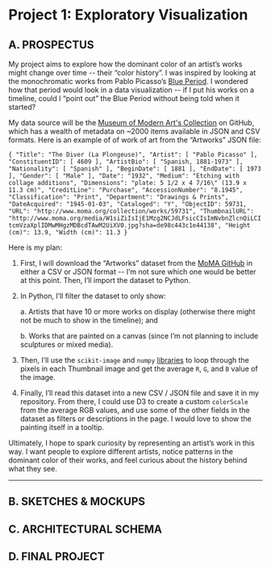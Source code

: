 # **Project 1: Exploratory Visualization**

## **A. PROSPECTUS**

My project aims to explore how the dominant color of an artist’s works might change over time -- their “color history”. I was inspired by looking at the monochromatic works from Pablo Picasso’s [Blue Period](https://en.wikipedia.org/wiki/Picasso%27s_Blue_Period). I wondered how that period would look in a data visualization -- if I put his works on a timeline, could I “point out” the Blue Period without being told when it started?

My data source will be the [Museum of Modern Art's Collection](https://github.com/MuseumofModernArt/collection) on GitHub, which has a wealth of metadata on ~2000 items available in JSON and CSV formats. Here is an example of of work of art from the “Artworks” JSON file:

`{
  "Title": "The Diver (La Plongeuse)",
  "Artist": [
    "Pablo Picasso"
  ],
  "ConstituentID": [
    4609
  ],
  "ArtistBio": [
    "Spanish, 1881-1973"
  ],
  "Nationality": [
    "Spanish"
  ],
  "BeginDate": [
    1881
  ],
  "EndDate": [
    1973
  ],
  "Gender": [
    "Male"
  ],
  "Date": "1932",
  "Medium": "Etching with collage additions",
  "Dimensions": "plate: 5 1/2 x 4 7/16\" (13.9 x 11.3 cm)",
  "CreditLine": "Purchase",
  "AccessionNumber": "8.1945",
  "Classification": "Print",
  "Department": "Drawings & Prints",
  "DateAcquired": "1945-01-03",
  "Cataloged": "Y",
  "ObjectID": 59731,
  "URL": "http://www.moma.org/collection/works/59731",
  "ThumbnailURL": "http://www.moma.org/media/W1siZiIsIjE1Mzg2NCJdLFsicCIsImNvbnZlcnQiLCItcmVzaXplIDMwMHgzMDBcdTAwM2UiXV0.jpg?sha=de98c443c1e44138",
  "Height (cm)": 13.9,
  "Width (cm)": 11.3
}`

Here is my plan:

1. First, I will download the “Artworks” dataset from the [MoMA GitHub](https://github.com/MuseumofModernArt/collection) in either a CSV or JSON format -- I’m not sure which one would be better at this point. Then, I’ll import the dataset to Python.

2. In Python, I’ll filter the dataset to only show:

     a. Artists that have 10 or more works on display (otherwise there might not be much to show in the timeline); and

     b. Works that are painted on a canvas (since I’m not planning to include sculptures or mixed media).

3. Then, I’ll use the `scikit-image` and `numpy` [libraries](https://scikit-image.org/) to loop through the pixels in each Thumbnail image and get the average `R`, `G`, and `B` value of the image.

4. Finally, I’ll read this dataset into a new CSV / JSON file and save it in my repository. From there, I could use D3 to create a custom `colorScale` from the average RGB values, and use some of the other fields in the dataset as filters or descriptions in the page. I would love to show the painting itself in a tooltip.

Ultimately, I hope to spark curiosity by representing an artist’s work in this way. I want people to explore different artists, notice patterns in the dominant color of their works, and feel curious about the history behind what they see.


-----


## **B. SKETCHES & MOCKUPS**

## **C. ARCHITECTURAL SCHEMA**

## **D. FINAL PROJECT**
